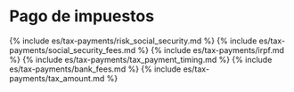 # Pago de impuestos

{% include es/tax-payments/risk_social_security.md %}
{% include es/tax-payments/social_security_fees.md %}
{% include es/tax-payments/irpf.md %}
{% include es/tax-payments/tax_payment_timing.md %}
{% include es/tax-payments/bank_fees.md %}
{% include es/tax-payments/tax_amount.md %} 
